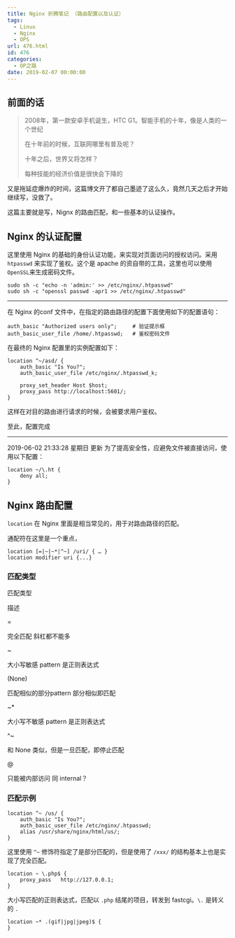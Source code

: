 ```yaml
---
title: Nginx 折腾笔记 （路由配置以及认证）
tags:
  - Linux
  - Nginx
  - OPS
url: 476.html
id: 476
categories:
  - OP之路
date: 2019-02-07 00:00:00
---
```


前面的话
----

> 2008年，第一款安卓手机诞生，HTC G1。智能手机的十年，像是人类的一个世纪
> 
> 在十年前的时候，互联网哪里有普及呢？
> 
> 十年之后，世界又将怎样？
> 
> 每种技能的经济价值是很快会下降的

又是拖延症爆炸的时间，这篇博文开了都自己墨迹了这么久，竟然几天之后才开始继续写，没救了。

这篇主要就是写，Nignx 的路由匹配，和一些基本的认证操作。

Nginx 的认证配置
-----------

这里使用 Nginx 的基础的身份认证功能，来实现对页面访问的授权访问。采用 `htpasswd` 来实现了鉴权。这个是 apache 的资自带的工具，这里也可以使用 `OpenSSL`来生成密码文件。

    sudo sh -c "echo -n 'admin:' >> /etc/nginx/.htpasswd"
    sudo sh -c "openssl passwd -apr1 >> /etc/nginx/.htpasswd" 

* * *

在 Nginx 的conf 文件中，在指定的路由路径的配置下面使用如下的配置语句：

    auth_basic "Authorized users only";     # 验证提示框
    auth_basic_user_file /home/.htpasswd;   # 鉴权密码文件

在最终的 Nginx 配置里的实例配置如下：

    location ^~/asd/ {
        auth_basic "Is You?";
        auth_basic_user_file /etc/nginx/.htpasswd_k;    
    
        proxy_set_header Host $host;
        proxy_pass http://localhost:5601/;
    }

这样在对目的路由进行请求的时候，会被要求用户鉴权。

至此，配置完成

* * *

2019-06-02 21:33:28 星期日 更新 为了提高安全性，应避免文件被直接访问，使用以下配置：

    location ~/\.ht {
        deny all;
    }

Nginx 路由配置
----------

`location` 在 Nginx 里面是相当常见的，用于对路由路径的匹配。

通配符在这里是一个重点，

    location [=|~|~*|^~] /uri/ { … }
    location modifier uri {...}

### 匹配类型

匹配类型

描述

=

完全匹配 斜杠都不能多

~

大小写敏感 pattern 是正则表达式

(None)

匹配相似的部分pattern 部分相似即匹配

~*

大小写不敏感 pattern 是正则表达式

^~

和 None 类似，但是一旦匹配，即停止匹配

@

只能被内部访问 同 internal？

### 匹配示例

    location ^~ /us/ {
        auth_basic "Is You?";
        auth_basic_user_file /etc/nginx/.htpasswd;
        alias /usr/share/nginx/html/us/;
    }

这里使用 `^~` 修饰符指定了是部分匹配的，但是使用了 `/xxx/` 的结构基本上也是实现了完全匹配。

    location ~ \.php$ {
        proxy_pass   http://127.0.0.1;
    }

大小写匹配的正则表达式，匹配以 `.php` 结尾的项目，转发到 fastcgi。`\.` 是转义的 `.`

    location ~* .(gif|jpg|jpeg)$ {
    }